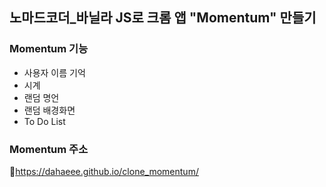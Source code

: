 ## 노마드코더_바닐라 JS로 크롬 앱 "Momentum" 만들기

### Momentum 기능
- 사용자 이름 기억
- 시계
- 랜덤 명언
- 랜덤 배경화면
- To Do List

### Momentum 주소
🔗https://dahaeee.github.io/clone_momentum/



